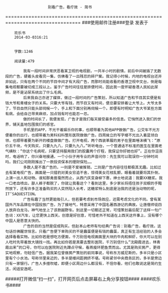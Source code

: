                        别看广告，看疗效 - 简书
================================================================================
###使用邮件注册###登录        发表于


        
        欢乐书
        2014-03-0316:21


        字数:1246

        阅读量:479

        	我有一段时间非常厌恶看某卫视的电视剧，一共半小时的剧情，前后中间被插了无数段的广告，硬着头皮看完一集，仿佛看了一出残忍的碎尸案。我记得小时候，内地的电视台还并非如此，只有在两个不同的节目中间才有大段广告，而那时尚能收看的香港卫视中文台，倒是每集电视都要被切成三段以上。鉴于广告时间往往是排便时间，因此我一度怀疑香港人民如此尿频，是不是泌尿系统出了什么毛病。
        	后来我自己亦进了媒体，做过一段时间的广告策划，所以知道广告和节目其实便是有钱大爷和青楼女子的关系。只要大爷有钱，而节目又有时间，便总要安排着让大爷上。大爷太多了，节目自然只能头部伺候一个，手上和下面分别再伺候一个。即便有时明知广告大爷某些方面有病，会给自己带来麻烦，加点钱有时也能忍一忍。
        	做的时间长了，我便发现，广告才是我们每天接受最多的信息。它悄然进入我们的世界，铺天盖地包围我们的感官。
        	手机里的APP，不光干着娱乐你的事，也顺带着为其他APP做做广告。公交车不光方便着你的出行，也顺带着为男科妇科整形医院做做广告。四周耸立的写字楼不光出入着蓝领白领，也顺带着要为新开的楼盘做做广告。打开电视，两个西装革履的男子在里面唾沫横飞：“原价五千块，今天购买，只要九九八，只要九九八。”听听电台，一个普通话不标准的医生在里面老气横秋：“你这个毛病呢，只要坚持服用我们的胶囊两个疗程，我保证你好她也好”。正在你沮丧时，电话响了，你兴奋地接通，一个小伙子用专业的声音问你：先生我可以耽误你一分钟时间吗，我们公司刚刚推出了一款投资保本的理财保险……
        	多数人是不喜广告的，一则是不爱被推销，二则是广告内容往往都极其无趣。比如过去有某电视广告，画面是一只猎豹对美女穷追不舍，惊得美女花枝乱颤，眼看着就要将其扑倒，上演一出人和动物。谁知那禽兽戛然而止，从西门庆变身柳下惠，绅士地说道：我要XX糖浆。我一口老血喷出，鄙人裤子都脱了，你就让我看这个？看到这里，多少家长将捂住孩子双眼的手黯然放下，还有许多正准备购买的人突然陷入长考，这糖浆特么到底是治我的还是治动物的呢，IT’SAQUESTION。
        	广告有趣了当然更能吸引人，但若要考虑到市场效应，还需考虑文化的不同。曾有某国外汽车品牌在中国投放广告，为了接地气，特意采用了中国名著西游记的典故。让唐僧师徒四人放弃白龙马，神气地坐上了该款越野车。到这里一切都还正常，可惜策划最后配了这样一句广告词：XX汽车，让您更快上西天。创意是好创意，可惜老外不知道在上西天这件事上，没有哪个中国人是愿意太快的。
        	广告的目的当然是促成购买。但赵本山老师有句经典广告词：别看广告，看疗效。这句话仿佛醒世恒言。只看广告便下单购买的不是蠢蛋便是有钱的蠢蛋，真正有生活经验的人多会选择看看实物。比如你若是想吃方便面，千万别信电视画面里大块的牛肉和鲜虾，你大可以在别人吃时先带着放大镜找一找。再比如你若是真要去整形医院，千万别信什么“沈殿霞进去，林青霞出来”的口号，你可以在医院附近先蹲点守候，看燕瘦环肥鱼贯而出。尤其是购买房产，更得实地观察，勿轻信广告。据我某位曾做房产策划的前同事说，号称东方威尼斯的，多半只是小区里有个小水池。号称邻里亲近的，多半是楼间距拥挤不堪。号称紧邻中央商务区的，多半是旁边只有一家银行。广告人多擅吹嘘，即便小区周边什么都没有，不信你看，他们也敢说这是简约生活，闲适安逸呢。
#####打开微信“扫一扫”，打开网页后点击屏幕右上角分享按钮####
        ####欢乐书####
      